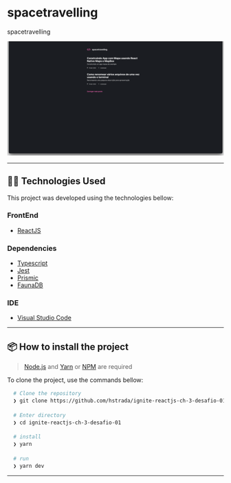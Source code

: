 # spacetravelling

spacetravelling

![ignews image preview](https://github.com/hstrada/ignite-reactjs-ch-3-desafio-01/blob/master/.github/assets/ignews.png?raw=true)

---
## 👨‍💻️ Technologies Used

This project was developed using the technologies bellow:
  
### FrontEnd

  - [ReactJS](https://pt-br.reactjs.org/)
  
### Dependencies

  - [Typescript](https://www.typescriptlang.org/)
  - [Jest](https://jestjs.io/)
  - [Prismic](https://prismic.io/)
  - [FaunaDB](https://fauna.com/)

### IDE

  - [Visual Studio Code](https://code.visualstudio.com/)

---
 
## 📦️ How to install the project

> [Node.js](https://nodejs.org/en/) and [Yarn](https://yarnpkg.com/) or [NPM](https://www.npmjs.com/) are required

To clone the project, use the commands bellow:

```bash
  # Clone the repository
  ❯ git clone https://github.com/hstrada/ignite-reactjs-ch-3-desafio-01.git

  # Enter directory
  ❯ cd ignite-reactjs-ch-3-desafio-01
  
  # install
  ❯ yarn

  # run
  ❯ yarn dev
```

---
